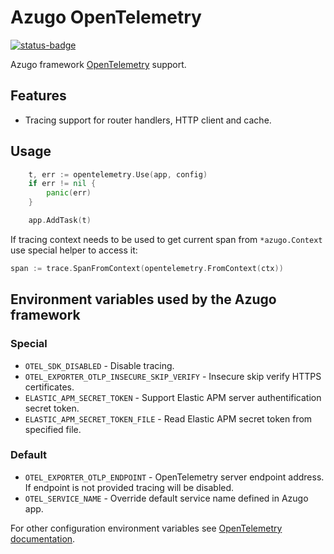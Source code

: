 # Azugo OpenTelemetry

[![status-badge](https://ci.azugo.io/api/badges/azugo/opentelemetry/status.svg)](https://ci.azugo.io/azugo/opentelemetry)

Azugo framework [OpenTelemetry](https://opentelemetry.io) support.

## Features

* Tracing support for router handlers, HTTP client and cache.

## Usage

```go
	t, err := opentelemetry.Use(app, config)
	if err != nil {
		panic(err)
	}

	app.AddTask(t)
```

If tracing context needs to be used to get current span from `*azugo.Context` use special helper to access it:

```go
span := trace.SpanFromContext(opentelemetry.FromContext(ctx))
```

## Environment variables used by the Azugo framework

### Special

* `OTEL_SDK_DISABLED` - Disable tracing.
* `OTEL_EXPORTER_OTLP_INSECURE_SKIP_VERIFY` - Insecure skip verify HTTPS certificates.
* `ELASTIC_APM_SECRET_TOKEN` - Support Elastic APM server authentification secret token.
* `ELASTIC_APM_SECRET_TOKEN_FILE` - Read Elastic APM secret token from specified file.

### Default

* `OTEL_EXPORTER_OTLP_ENDPOINT` - OpenTelemetry server endpoint address. If endpoint is not provided tracing will be disabled.
* `OTEL_SERVICE_NAME` - Override default service name defined in Azugo app.

For other configuration environment variables see [OpenTelemetry documentation](https://opentelemetry.io/docs/languages/sdk-configuration/).
